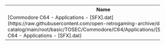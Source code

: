 <table>
<tr><th>Name</th><th>Size</th></tr>
<tr><td>[Commodore C64 - Applications - [SFX].dat](https://raw.githubusercontent.com/open-retrogaming-archive/dat-catalog/main/root/basic/TOSEC/Commodore/C64/Applications/[SFX]/Commodore C64 - Applications - [SFX].dat)</td><td>29679</td></tr>
</table>
